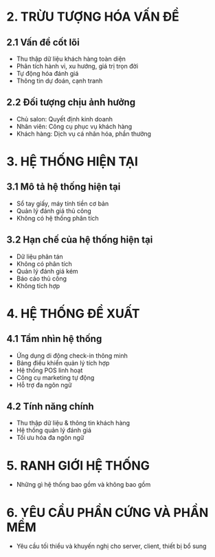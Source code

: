 # 2. TRỪU TƯỢNG HÓA VẤN ĐỀ

## 2.1 Vấn đề cốt lõi
- Thu thập dữ liệu khách hàng toàn diện
- Phân tích hành vi, xu hướng, giá trị trọn đời
- Tự động hóa đánh giá
- Thông tin dự đoán, cạnh tranh

## 2.2 Đối tượng chịu ảnh hưởng
- Chủ salon: Quyết định kinh doanh
- Nhân viên: Công cụ phục vụ khách hàng
- Khách hàng: Dịch vụ cá nhân hóa, phần thưởng

# 3. HỆ THỐNG HIỆN TẠI

## 3.1 Mô tả hệ thống hiện tại
- Sổ tay giấy, máy tính tiền cơ bản
- Quản lý đánh giá thủ công
- Không có hệ thống phân tích

## 3.2 Hạn chế của hệ thống hiện tại
- Dữ liệu phân tán
- Không có phân tích
- Quản lý đánh giá kém
- Báo cáo thủ công
- Không tích hợp

# 4. HỆ THỐNG ĐỀ XUẤT

## 4.1 Tầm nhìn hệ thống
- Ứng dụng di động check-in thông minh
- Bảng điều khiển quản lý tích hợp
- Hệ thống POS linh hoạt
- Công cụ marketing tự động
- Hỗ trợ đa ngôn ngữ

## 4.2 Tính năng chính
- Thu thập dữ liệu & thông tin khách hàng
- Hệ thống quản lý đánh giá
- Tối ưu hóa đa ngôn ngữ

# 5. RANH GIỚI HỆ THỐNG
- Những gì hệ thống bao gồm và không bao gồm

# 6. YÊU CẦU PHẦN CỨNG VÀ PHẦN MỀM
- Yêu cầu tối thiểu và khuyến nghị cho server, client, thiết bị bổ sung
